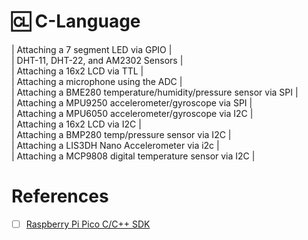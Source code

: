 # :cl: C-Language

| Attaching a 7 segment LED via GPIO |                                                               
| DHT-11, DHT-22, and AM2302 Sensors |                                                             
| Attaching a 16x2 LCD via TTL |                                                                     
| Attaching a microphone using the ADC |                                                             
| Attaching a BME280 temperature/humidity/pressure sensor via SPI |                                     
| Attaching a MPU9250 accelerometer/gyroscope via SPI |                                               
| Attaching a MPU6050 accelerometer/gyroscope via I2C |                                               
| Attaching a 16x2 LCD via I2C |                                                                      
| Attaching a BMP280 temp/pressure sensor via I2C |                                                  
| Attaching a LIS3DH Nano Accelerometer via i2c |                                                    
| Attaching a MCP9808 digital temperature sensor via I2C | 


# References

- [ ] [Raspberry Pi Pico C/C++ SDK](https://datasheets.raspberrypi.com/pico/raspberry-pi-pico-c-sdk.pdf)
